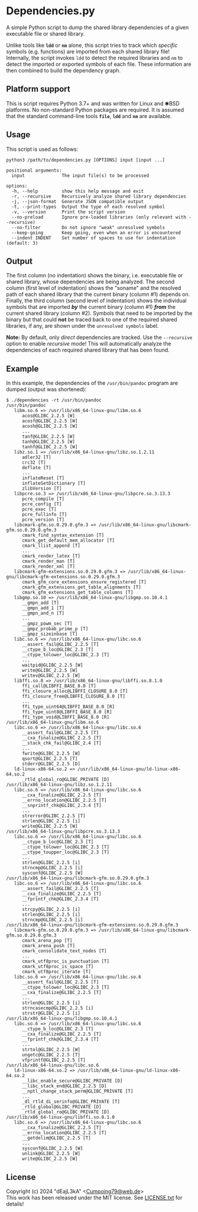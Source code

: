 # Dependencies.py

A simple Python script to dump the shared library dependencies of a given executable file or shared library.

Unlike tools like **`ldd`** or **`nm`** alone, this script tries to track which *specific* symbols (e.g. functions) are imported from each shared library file! Internally, the script invokes `ldd` to detect the required libraries and `nm` to detect the imported or exported symbols of each file. These information are then combined to build the dependency graph.

## Platform support

This is script requires Python 3.7+ and was written for Linux and ✱BSD platforms. No non-standard Python packages are required. It is assumed that the standard command-line tools **`file`**, **`ldd`** and **`nm`** are available.

## Usage

This script is used as follows:

```
python3 /path/to/dependencies.py [OPTIONS] input [input ...]

positional arguments:
  input              The input file(s) to be processed

options:
  -h, --help         show this help message and exit
  -r, --recursive    Recursively analyze shared library dependencies
  -j, --json-format  Generate JSON compatible output
  -t, --print-types  Output the type of each resolved symbol
  -v, --version      Print the script version
  --no-preload       Ignore pre-loaded libraries (only relevant with --recursive)
  --no-filter        Do not ignore "weak" unresolved symbols
  --keep-going       Keep going, even when an error is encountered
  --indent INDENT    Set number of spaces to use for indentation (default: 3)
```

## Output

The first column (no indentation) shows the binary, i.e. executable file or shared library, whose dependencies are being analyzed. The second column (first level of indentation) shows the "soname" and the resolved path of each shared library that the current binary (column #1) depends on. Finally, the third column (second level of indentation) shows the individual symbols that are imported ***by*** the current binary (column #1) ***from*** the current shared library (column #2). Symbols that need to be imported by the binary but that could **not** be traced back to one of the required shared libraries, if any, are shown under the `unresolved symbols` label.

**Note:** By default, only *direct* dependencies are tracked. Use the `--recursive` option to enable *recursive* mode! This will automatically analyze the dependencies of each required shared library that has been found.

## Example

In this example, the dependencies of the `/usr/bin/pandoc` program are dumped (output was shortened):

```
$ ./dependencies -rt /usr/bin/pandoc
/usr/bin/pandoc
   libm.so.6 => /usr/lib/x86_64-linux-gnu/libm.so.6
      acos@GLIBC_2.2.5 [W]
      acosf@GLIBC_2.2.5 [W]
      acosh@GLIBC_2.2.5 [W]
      ...
      tanf@GLIBC_2.2.5 [W]
      tanh@GLIBC_2.2.5 [W]
      tanhf@GLIBC_2.2.5 [W]
   libz.so.1 => /usr/lib/x86_64-linux-gnu/libz.so.1.2.11
      adler32 [T]
      crc32 [T]
      deflate [T]
      ...
      inflateReset [T]
      inflateSetDictionary [T]
      zlibVersion [T]
   libpcre.so.3 => /usr/lib/x86_64-linux-gnu/libpcre.so.3.13.3
      pcre_compile [T]
      pcre_config [T]
      pcre_exec [T]
      pcre_fullinfo [T]
      pcre_version [T]
   libcmark-gfm.so.0.29.0.gfm.3 => /usr/lib/x86_64-linux-gnu/libcmark-gfm.so.0.29.0.gfm.3
      cmark_find_syntax_extension [T]
      cmark_get_default_mem_allocator [T]
      cmark_llist_append [T]
      ...
      cmark_render_latex [T]
      cmark_render_man [T]
      cmark_render_xml [T]
   libcmark-gfm-extensions.so.0.29.0.gfm.3 => /usr/lib/x86_64-linux-gnu/libcmark-gfm-extensions.so.0.29.0.gfm.3
      cmark_gfm_core_extensions_ensure_registered [T]
      cmark_gfm_extensions_get_table_alignments [T]
      cmark_gfm_extensions_get_table_columns [T]
   libgmp.so.10 => /usr/lib/x86_64-linux-gnu/libgmp.so.10.4.1
      __gmpn_add [T]
      __gmpn_add_1 [T]
      __gmpn_and_n [T]
      ...
      __gmpz_powm_sec [T]
      __gmpz_probab_prime_p [T]
      __gmpz_sizeinbase [T]
   libc.so.6 => /usr/lib/x86_64-linux-gnu/libc.so.6
      __assert_fail@GLIBC_2.2.5 [T]
      __ctype_b_loc@GLIBC_2.3 [T]
      __ctype_tolower_loc@GLIBC_2.3 [T]
      ...
      waitpid@GLIBC_2.2.5 [W]
      write@GLIBC_2.2.5 [W]
      writev@GLIBC_2.2.5 [W]
   libffi.so.8 => /usr/lib/x86_64-linux-gnu/libffi.so.8.1.0
      ffi_call@LIBFFI_BASE_8.0 [T]
      ffi_closure_alloc@LIBFFI_CLOSURE_8.0 [T]
      ffi_closure_free@LIBFFI_CLOSURE_8.0 [T]
      ...
      ffi_type_uint64@LIBFFI_BASE_8.0 [R]
      ffi_type_uint8@LIBFFI_BASE_8.0 [R]
      ffi_type_void@LIBFFI_BASE_8.0 [R]
/usr/lib/x86_64-linux-gnu/libm.so.6
   libc.so.6 => /usr/lib/x86_64-linux-gnu/libc.so.6
      __assert_fail@GLIBC_2.2.5 [T]
      __cxa_finalize@GLIBC_2.2.5 [T]
      __stack_chk_fail@GLIBC_2.4 [T]
      ...
      fwrite@GLIBC_2.2.5 [W]
      qsort@GLIBC_2.2.5 [T]
      stderr@GLIBC_2.2.5 [D]
   ld-linux-x86-64.so.2 => /usr/lib/x86_64-linux-gnu/ld-linux-x86-64.so.2
      _rtld_global_ro@GLIBC_PRIVATE [D]
/usr/lib/x86_64-linux-gnu/libz.so.1.2.11
   libc.so.6 => /usr/lib/x86_64-linux-gnu/libc.so.6
      __cxa_finalize@GLIBC_2.2.5 [T]
      __errno_location@GLIBC_2.2.5 [T]
      __snprintf_chk@GLIBC_2.3.4 [T]
      ...
      strerror@GLIBC_2.2.5 [T]
      strlen@GLIBC_2.2.5 [i]
      write@GLIBC_2.2.5 [W]
/usr/lib/x86_64-linux-gnu/libpcre.so.3.13.3
   libc.so.6 => /usr/lib/x86_64-linux-gnu/libc.so.6
      __ctype_b_loc@GLIBC_2.3 [T]
      __ctype_tolower_loc@GLIBC_2.3 [T]
      __ctype_toupper_loc@GLIBC_2.3 [T]
      ...
      strlen@GLIBC_2.2.5 [i]
      strncmp@GLIBC_2.2.5 [i]
      sysconf@GLIBC_2.2.5 [W]
/usr/lib/x86_64-linux-gnu/libcmark-gfm.so.0.29.0.gfm.3
   libc.so.6 => /usr/lib/x86_64-linux-gnu/libc.so.6
      __assert_fail@GLIBC_2.2.5 [T]
      __cxa_finalize@GLIBC_2.2.5 [T]
      __fprintf_chk@GLIBC_2.3.4 [T]
      ...
      strcpy@GLIBC_2.2.5 [i]
      strlen@GLIBC_2.2.5 [i]
      strncmp@GLIBC_2.2.5 [i]
/usr/lib/x86_64-linux-gnu/libcmark-gfm-extensions.so.0.29.0.gfm.3
   libcmark-gfm.so.0.29.0.gfm.3 => /usr/lib/x86_64-linux-gnu/libcmark-gfm.so.0.29.0.gfm.3
      cmark_arena_pop [T]
      cmark_arena_push [T]
      cmark_consolidate_text_nodes [T]
      ...
      cmark_utf8proc_is_punctuation [T]
      cmark_utf8proc_is_space [T]
      cmark_utf8proc_iterate [T]
   libc.so.6 => /usr/lib/x86_64-linux-gnu/libc.so.6
      __assert_fail@GLIBC_2.2.5 [T]
      __ctype_tolower_loc@GLIBC_2.3 [T]
      __cxa_finalize@GLIBC_2.2.5 [T]
      ...
      strlen@GLIBC_2.2.5 [i]
      strncasecmp@GLIBC_2.2.5 [i]
      strstr@GLIBC_2.2.5 [i]
/usr/lib/x86_64-linux-gnu/libgmp.so.10.4.1
   libc.so.6 => /usr/lib/x86_64-linux-gnu/libc.so.6
      __ctype_b_loc@GLIBC_2.3 [T]
      __cxa_finalize@GLIBC_2.2.5 [T]
      __fprintf_chk@GLIBC_2.3.4 [T]
      ...
      strtol@GLIBC_2.2.5 [W]
      ungetc@GLIBC_2.2.5 [T]
      vfprintf@GLIBC_2.2.5 [T]
/usr/lib/x86_64-linux-gnu/libc.so.6
   ld-linux-x86-64.so.2 => /usr/lib/x86_64-linux-gnu/ld-linux-x86-64.so.2
      __libc_enable_secure@GLIBC_PRIVATE [D]
      __libc_stack_end@GLIBC_2.2.5 [D]
      __nptl_change_stack_perm@GLIBC_PRIVATE [T]
      ...
      _dl_rtld_di_serinfo@GLIBC_PRIVATE [T]
      _rtld_global@GLIBC_PRIVATE [D]
      _rtld_global_ro@GLIBC_PRIVATE [D]
/usr/lib/x86_64-linux-gnu/libffi.so.8.1.0
   libc.so.6 => /usr/lib/x86_64-linux-gnu/libc.so.6
      __cxa_finalize@GLIBC_2.2.5 [T]
      __errno_location@GLIBC_2.2.5 [T]
      __getdelim@GLIBC_2.2.5 [T]
      ...
      sysconf@GLIBC_2.2.5 [W]
      unlink@GLIBC_2.2.5 [W]
      write@GLIBC_2.2.5 [W]
```

## License

Copyright (c) 2024 "dEajL3kA" &lt;Cumpoing79@web.de&gt;  
This work has been released under the MIT license. See [LICENSE.txt](LICENSE.txt) for details!
